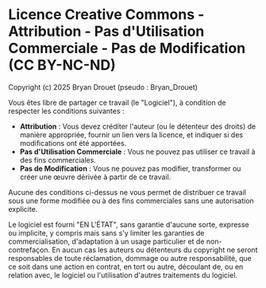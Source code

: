 # Licence Creative Commons - Attribution - Pas d'Utilisation Commerciale - Pas de Modification (CC BY-NC-ND)

Copyright (c) 2025 Bryan Drouet (pseudo : Bryan_Drouet)

Vous êtes libre de partager ce travail (le "Logiciel"), à condition de respecter les conditions suivantes :

- **Attribution** : Vous devez créditer l'auteur (ou le détenteur des droits) de manière appropriée, fournir un lien vers la licence, et indiquer si des modifications ont été apportées.
- **Pas d'Utilisation Commerciale** : Vous ne pouvez pas utiliser ce travail à des fins commerciales.
- **Pas de Modification** : Vous ne pouvez pas modifier, transformer ou créer une œuvre dérivée à partir de ce travail.

Aucune des conditions ci-dessus ne vous permet de distribuer ce travail sous une forme modifiée ou à des fins commerciales sans une autorisation explicite.

Le logiciel est fourni "EN L'ÉTAT", sans garantie d'aucune sorte, expresse ou implicite, y compris mais sans s'y limiter les garanties de commercialisation, d'adaptation à un usage particulier et de non-contrefaçon. En aucun cas les auteurs ou détenteurs du copyright ne seront responsables de toute réclamation, dommage ou autre responsabilité, que ce soit dans une action en contrat, en tort ou autre, découlant de, ou en relation avec, le logiciel ou l'utilisation d'autres traitements du logiciel.
